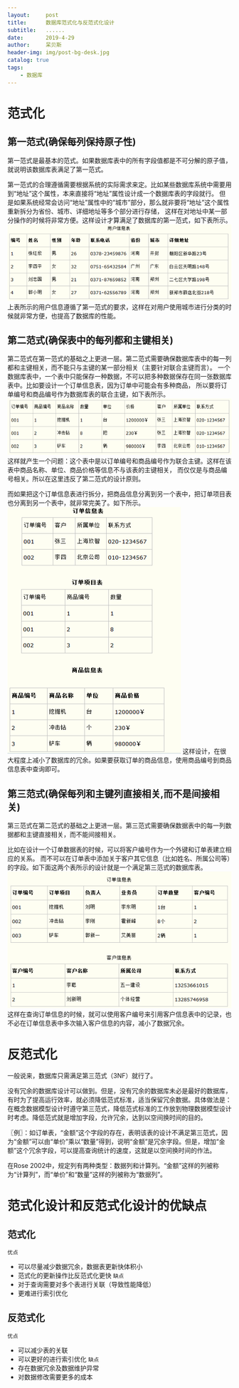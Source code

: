 ```yaml
---
layout:     post
title:      数据库范式化与反范式化设计
subtitle:   ......
date:       2019-4-29
author:     呆贝斯
header-img: img/post-bg-desk.jpg
catalog: true
tags:
    - 数据库
---
```

# 范式化

## 第一范式(确保每列保持原子性)
第一范式是最基本的范式。如果数据库表中的所有字段值都是不可分解的原子值，就说明该数据库表满足了第一范式。

第一范式的合理遵循需要根据系统的实际需求来定。比如某些数据库系统中需要用到“地址”这个属性，本来直接将“地址”属性设计成一个数据库表的字段就行。
但是如果系统经常会访问“地址”属性中的“城市”部分，那么就非要将“地址”这个属性重新拆分为省份、城市、详细地址等多个部分进行存储，
这样在对地址中某一部分操作的时候将非常方便。这样设计才算满足了数据库的第一范式，如下表所示。
![](/img/database_1.png)
上表所示的用户信息遵循了第一范式的要求，这样在对用户使用城市进行分类的时候就非常方便，也提高了数据库的性能。

## 第二范式(确保表中的每列都和主键相关)
第二范式在第一范式的基础之上更进一层。第二范式需要确保数据库表中的每一列都和主键相关，而不能只与主键的某一部分相关（主要针对联合主键而言）。
一个数据库表中，一个表中只能保存一种数据，不可以把多种数据保存在同一张数据库表中。比如要设计一个订单信息表，因为订单中可能会有多种商品，
所以要将订单编号和商品编号作为数据库表的联合主键，如下表所示。
![](/img/database_2.png)
这样就产生一个问题：这个表中是以订单编号和商品编号作为联合主键。这样在该表中商品名称、单位、商品价格等信息不与该表的主键相关，
而仅仅是与商品编号相关。所以在这里违反了第二范式的设计原则。

而如果把这个订单信息表进行拆分，把商品信息分离到另一个表中，把订单项目表也分离到另一个表中，就非常完美了。如下所示。
![](/img/database_3.png)
这样设计，在很大程度上减小了数据库的冗余。如果要获取订单的商品信息，使用商品编号到商品信息表中查询即可。

## 第三范式(确保每列和主键列直接相关,而不是间接相关)
第三范式在第二范式的基础之上更进一层。第三范式需要确保数据表中的每一列数据都和主键直接相关，而不能间接相关。

比如在设计一个订单数据表的时候，可以将客户编号作为一个外键和订单表建立相应的关系。
而不可以在订单表中添加关于客户其它信息（比如姓名、所属公司等）的字段。如下面这两个表所示的设计就是一个满足第三范式的数据库表。
![](/img/database_4.png)
这样在查询订单信息的时候，就可以使用客户编号来引用客户信息表中的记录，也不必在订单信息表中多次输入客户信息的内容，减小了数据冗余。

# 反范式化
一般说来，数据库只需满足第三范式（3NF）就行了。

没有冗余的数据库设计可以做到。但是，没有冗余的数据库未必是最好的数据库，有时为了提高运行效率，就必须降低范式标准，适当保留冗余数据。具体做法是：在概念数据模型设计时遵守第三范式，降低范式标准的工作放到物理数据模型设计时考虑。降低范式就是增加字段，允许冗余，达到以空间换时间的目的。

〖例〗：如订单表，“金额”这个字段的存在，表明该表的设计不满足第三范式，因为“金额”可以由“单价”乘以“数量”得到，说明“金额”是冗余字段。但是，增加“金额”这个冗余字段，可以提高查询统计的速度，这就是以空间换时间的作法。

在Rose 2002中，规定列有两种类型：数据列和计算列。“金额”这样的列被称为“计算列”，而“单价”和“数量”这样的列被称为“数据列”。

# 范式化设计和反范式化设计的优缺点

## 范式化
`优点`
+ 可以尽量减少数据冗余，数据表更新快体积小
+ 范式化的更新操作比反范式化更快
`缺点`
+ 对于查询需要对多个表进行关联（导致性能降低）
+ 更难进行索引优化

## 反范式化
`优点`
+ 可以减少表的关联
+ 可以更好的进行索引优化
`缺点`
+ 存在数据冗余及数据维护异常
+ 对数据修改需要更多的成本